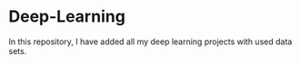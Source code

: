 # Deep-Learning
In this repository, I have added all my deep learning projects with used data sets.

